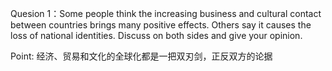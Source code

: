 Quesion 1：Some people think the increasing business and cultural contact between countries brings many positive effects. Others say it causes the loss of national identities. Discuss on both sides and give your opinion.



Point: 经济、贸易和文化的全球化都是一把双刃剑，正反双方的论据

